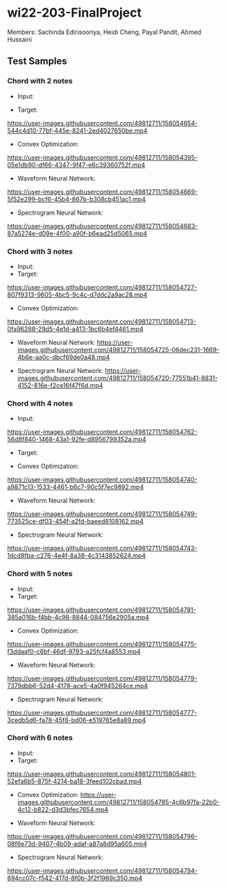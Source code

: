 # wi22-203-FinalProject

Members: Sachinda Edirisooriya, Heidi Cheng, Payal Pandit, Ahmed Hussaini

## Test Samples
### Chord with 2 notes
* Input:

* Target: 


https://user-images.githubusercontent.com/49812711/158054654-544c4d10-77bf-445e-8241-2ed4027650be.mp4


* Convex Optimization: 


https://user-images.githubusercontent.com/49812711/158054395-05e1db90-df66-4347-9f47-e6c39360752f.mp4


* Waveform Neural Network: 


https://user-images.githubusercontent.com/49812711/158054669-5f52e299-bcf6-45b4-867b-b308cb451ac1.mp4


* Spectrogram Neural Network: 


https://user-images.githubusercontent.com/49812711/158054683-87a5274e-d09e-4f00-a90f-b6ead25d5065.mp4


### Chord with 3 notes
* Input: 
* Target: 


https://user-images.githubusercontent.com/49812711/158054727-807f9313-9605-4bc5-9c4c-d7ddc2a9ac28.mp4


* Convex Optimization: 


https://user-images.githubusercontent.com/49812711/158054713-0fa96288-29d5-4e1d-a413-1bc6b4ef4461.mp4


* Waveform Neural Network: 
https://user-images.githubusercontent.com/49812711/158054725-06dec231-1669-4b6e-aa0c-dbcf69de0a48.mp4


* Spectrogram Neural Network: 
https://user-images.githubusercontent.com/49812711/158054720-77551b41-8831-4152-816e-f2ce16f47f6d.mp4


### Chord with 4 notes
* Input: 


https://user-images.githubusercontent.com/49812711/158054762-56d8f840-1468-43a1-92fe-d8956799352a.mp4


* Target: 

* Convex Optimization: 


https://user-images.githubusercontent.com/49812711/158054740-a9871c13-1533-4461-b6c7-90c5f7ec9892.mp4


* Waveform Neural Network: 


https://user-images.githubusercontent.com/49812711/158054749-773525ce-df03-454f-a2fd-baeed8108162.mp4


* Spectrogram Neural Network: 


https://user-images.githubusercontent.com/49812711/158054743-1dcd8fba-c276-4e4f-8a38-4c3143852624.mp4


### Chord with 5 notes
* Input: 
* Target: 


https://user-images.githubusercontent.com/49812711/158054781-385a016b-f4bb-4c98-8844-084756e2905a.mp4


* Convex Optimization: 


https://user-images.githubusercontent.com/49812711/158054775-f3ddaaf0-c6bf-46df-9793-a25fcf4a8553.mp4


* Waveform Neural Network: 


https://user-images.githubusercontent.com/49812711/158054779-7379dbb6-52d4-4178-ace5-4a0f945264ce.mp4


* Spectrogram Neural Network: 


https://user-images.githubusercontent.com/49812711/158054777-3cedb5d6-fa78-45f8-bd06-e519765e8a89.mp4


### Chord with 6 notes
* Input: 
* Target: 


https://user-images.githubusercontent.com/49812711/158054801-52efa6b5-875f-4214-ba18-3feed102cbad.mp4


* Convex Optimization: 
https://user-images.githubusercontent.com/49812711/158054785-4c6b97fa-22b0-4c12-b822-d3d3bfec7654.mp4

* Waveform Neural Network: 


https://user-images.githubusercontent.com/49812711/158054796-08f6e73d-9407-4b09-adaf-a87a8d95a605.mp4


* Spectrogram Neural Network: 


https://user-images.githubusercontent.com/49812711/158054794-694cc07c-f542-417d-8f0b-3f2f1969c350.mp4

